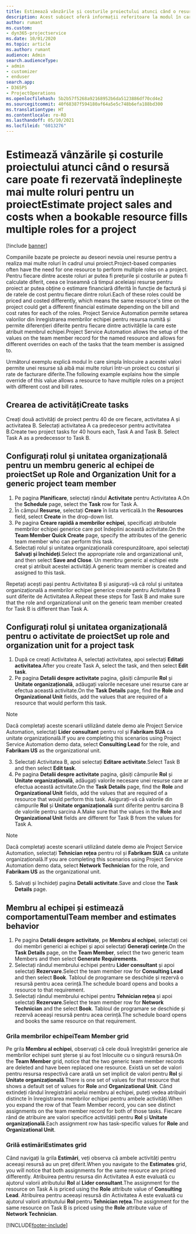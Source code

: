 ```yaml
---
title: Estimează vânzările și costurile proiectului atunci când o resursă care poate fi rezervată îndeplinește mai multe roluri pentru un proiect
description: Acest subiect oferă informații referitoare la modul în care pot fi utilizate dimensiunile de stabilire a prețurilor pentru a sprijini estimarea prețurilor și a costurilor pentru o resursă care îndeplinește mai multe roluri în cadrul unui proiect.
author: rumant
ms.custom:
- dyn365-projectservice
ms.date: 10/01/2020
ms.topic: article
ms.author: rumant
audience: Admin
search.audienceType:
- admin
- customizer
- enduser
search.app:
- D365PS
- ProjectOperations
ms.openlocfilehash: 5b2b57f5268a92168952b6da5123886df70cd4e2
ms.sourcegitcommit: 40f68387f594180af64a5e5c748b6efa188bd300
ms.translationtype: HT
ms.contentlocale: ro-RO
ms.lasthandoff: 05/10/2021
ms.locfileid: "6013276"
---
```

# <a name="estimate-project-sales-and-costs-when-a-bookable-resource-fills-multiple-roles-for-a-project"></a><span data-ttu-id="e2eae-103">Estimează vânzările și costurile proiectului atunci când o resursă care poate fi rezervată îndeplinește mai multe roluri pentru un proiect</span><span class="sxs-lookup"><span data-stu-id="e2eae-103">Estimate project sales and costs when a bookable resource fills multiple roles for a project</span></span> 

[!include [banner](../includes/psa-now-project-operations.md)]

<span data-ttu-id="e2eae-104">Companiile bazate pe proiecte au deseori nevoia unei resurse pentru a realiza mai multe roluri în cadrul unui proiect.</span><span class="sxs-lookup"><span data-stu-id="e2eae-104">Project-based companies often have the need for one resource to perform multiple roles on a project.</span></span> <span data-ttu-id="e2eae-105">Pentru fiecare dintre aceste roluri ar putea fi prețurile și costurile ar putea fi calculate diferit, ceea ce înseamnă că timpul aceleiași resurse pentru proiect ar putea obține o estimare financiară diferită în funcție de factură și de ratele de cost pentru fiecare dintre roluri.</span><span class="sxs-lookup"><span data-stu-id="e2eae-105">Each of these roles could be priced and costed differently, which means the same resource's time on the project could get a different financial estimate depending on the bill and cost rates for each of the roles.</span></span> <span data-ttu-id="e2eae-106">Project Service Automation permite setarea valorilor din înregistrarea membrilor echipei pentru resursa numită și permite diferențieri diferite pentru fiecare dintre activitățile la care este atribuit membrul echipei.</span><span class="sxs-lookup"><span data-stu-id="e2eae-106">Project Service Automation allows the setup of the values on the team member record for the named resource and allows for different overrides on each of the tasks that the team member is assigned to.</span></span>

<span data-ttu-id="e2eae-107">Următorul exemplu explică modul în care simpla înlocuire a acestei valori permite unei resurse să aibă mai multe roluri într-un proiect cu costuri și rate de facturare diferite.</span><span class="sxs-lookup"><span data-stu-id="e2eae-107">The following example  explains how the simple override of this value allows a resource to have multiple roles on a project with different cost and bill rates.</span></span>

## <a name="create-tasks"></a><span data-ttu-id="e2eae-108">Crearea de activități</span><span class="sxs-lookup"><span data-stu-id="e2eae-108">Create tasks</span></span>
<span data-ttu-id="e2eae-109">Creați două activități de proiect pentru 40 de ore fiecare, activitatea A și activitatea B. Selectați activitatea A ca predecesor pentru activitatea B.</span><span class="sxs-lookup"><span data-stu-id="e2eae-109">Create two project tasks for 40 hours each, Task A and Task B. Select Task A as a predecessor to Task B.</span></span>

## <a name="set-up-role-and-organization-unit-for-a-generic-project-team-member"></a><span data-ttu-id="e2eae-110">Configurați rolul și unitatea organizațională pentru un membru generic al echipei de proiect</span><span class="sxs-lookup"><span data-stu-id="e2eae-110">Set up Role and Organization Unit for a generic project team member</span></span>

1. <span data-ttu-id="e2eae-111">Pe pagina **Planificare**, selectați rândul **Activitate** pentru Activitatea A.</span><span class="sxs-lookup"><span data-stu-id="e2eae-111">On the **Schedule** page, select the **Task** row for Task A.</span></span> 
2. <span data-ttu-id="e2eae-112">În câmpul **Resurse**, selectați **Creare** în lista verticală.</span><span class="sxs-lookup"><span data-stu-id="e2eae-112">In the **Resources** field, select **Create** in the drop-down list.</span></span>
3. <span data-ttu-id="e2eae-113">Pe pagina **Creare rapidă a membrilor echipei**, specificați atributele membrilor echipei generice care pot îndeplini această activitate.</span><span class="sxs-lookup"><span data-stu-id="e2eae-113">On the **Team Member Quick Create** page, specify the attributes of the generic team member who can perform this task.</span></span>
4. <span data-ttu-id="e2eae-114">Selectați rolul și unitatea organizațională corespunzătoare, apoi selectați **Salvați și închideți**.</span><span class="sxs-lookup"><span data-stu-id="e2eae-114">Select the appropriate role and organizational unit, and then select **Save and Close**.</span></span> <span data-ttu-id="e2eae-115">Un membru generic al echipei este creat și atribuit acestei activități.</span><span class="sxs-lookup"><span data-stu-id="e2eae-115">A generic team member is created and assigned to this task.</span></span> 

<span data-ttu-id="e2eae-116">Repetați acești pași pentru Activitatea B și asigurați-vă că rolul și unitatea organizațională a membrilor echipei generice create pentru Activitatea B sunt diferite de Activitatea A.</span><span class="sxs-lookup"><span data-stu-id="e2eae-116">Repeat these steps for Task B and make sure that the role and organizational unit on the generic team member created for Task B is different than Task A.</span></span> 

## <a name="set-up-role-and-organization-unit-for-a-project-task"></a><span data-ttu-id="e2eae-117">Configurați rolul și unitatea organizațională pentru o activitate de proiect</span><span class="sxs-lookup"><span data-stu-id="e2eae-117">Set up role and organization unit for a project task</span></span>

1. <span data-ttu-id="e2eae-118">După ce creați Activitatea A, selectați activitatea, apoi selectați **Editați activitatea**.</span><span class="sxs-lookup"><span data-stu-id="e2eae-118">After you create Task A, select the task, and then select **Edit task**.</span></span>
2. <span data-ttu-id="e2eae-119">Pe pagina **Detalii despre activitate** pagina, găsiți câmpurile **Rol** și **Unitate organizațională**, adăugați valorile necesare unei resurse care ar efectua această activitate.</span><span class="sxs-lookup"><span data-stu-id="e2eae-119">On the **Task Details** page, find the **Role** and **Organizational Unit** fields, add the values that are required of a resource that would perform this task.</span></span> 

  > [!NOTE]
  > <span data-ttu-id="e2eae-120">Dacă completați aceste scenarii utilizând datele demo ale Project Service Automation, selectați **Lider consultant** pentru rol și **Fabrikam SUA** ca unitate organizațională.</span><span class="sxs-lookup"><span data-stu-id="e2eae-120">If you are completing this scenarios using Project Service Automation demo data, select **Consulting Lead** for the role, and **Fabrikam US** as the organizational unit.</span></span>

3. <span data-ttu-id="e2eae-121">Selectați Activitatea B, apoi selectați **Editare activitate**.</span><span class="sxs-lookup"><span data-stu-id="e2eae-121">Select Task B and then select **Edit task**.</span></span>
4. <span data-ttu-id="e2eae-122">Pe pagina **Detalii despre activitate** pagina, găsiți câmpurile **Rol** și **Unitate organizațională**, adăugați valorile necesare unei resurse care ar efectua această activitate.</span><span class="sxs-lookup"><span data-stu-id="e2eae-122">On the **Task Details** page, find the **Role** and **Organizational Unit** fields, add the values that are required of a resource that would perform this task.</span></span> <span data-ttu-id="e2eae-123">Asigurați-vă că valorile din câmpurile **Rol** și **Unitate organizațională** sunt diferite pentru sarcina B de valorile pentru sarcina A.</span><span class="sxs-lookup"><span data-stu-id="e2eae-123">Make sure that the values in the **Role** and **Organizational Unit** fields are different for Task B from the values for Task A.</span></span> 

  > [!NOTE]
  > <span data-ttu-id="e2eae-124">Dacă completați aceste scenarii utilizând datele demo ale Project Service Automation, selectați **Tehnician rețea** pentru rol și **Fabrikam SUA** ca unitate organizațională.</span><span class="sxs-lookup"><span data-stu-id="e2eae-124">If you are completing this scenarios using Project Service Automation demo data, select **Network Technician** for the role, and **Fabrikam US** as the organizational unit.</span></span>

5. <span data-ttu-id="e2eae-125">Salvați și închideți pagina **Detalii activitate**.</span><span class="sxs-lookup"><span data-stu-id="e2eae-125">Save and close the **Task Details** page.</span></span> 

## <a name="team-member-and-estimates-behavior"></a><span data-ttu-id="e2eae-126">Membru al echipei și estimează comportamentul</span><span class="sxs-lookup"><span data-stu-id="e2eae-126">Team member and estimates behavior</span></span> 

1. <span data-ttu-id="e2eae-127">Pe pagina **Detalii despre activitate**, pe **Membru al echipei**, selectați cei doi membri generici ai echipei și apoi selectați **Generați cerințe**.</span><span class="sxs-lookup"><span data-stu-id="e2eae-127">On the **Task Details** page, on the **Team Member**, select the two generic team Members and then select **Generate Requirements**.</span></span> 
2. <span data-ttu-id="e2eae-128">Selectați rândul membrului echipei pentru **Lider consultant** și apoi selectați **Rezervare**.</span><span class="sxs-lookup"><span data-stu-id="e2eae-128">Select the team member row for **Consulting Lead** and then select **Book**.</span></span> <span data-ttu-id="e2eae-129">Tabloul de programare se deschide și rezervă o resursă pentru acea cerință.</span><span class="sxs-lookup"><span data-stu-id="e2eae-129">The schedule board opens and books a resource to that requirement.</span></span>
3. <span data-ttu-id="e2eae-130">Selectați rândul membrului echipei pentru **Tehnician rețea** și apoi selectați **Rezervare**.</span><span class="sxs-lookup"><span data-stu-id="e2eae-130">Select the team member row for **Network Technician** and the select **Book**.</span></span> <span data-ttu-id="e2eae-131">Tabloul de programare se deschide și rezervă aceeași resursă pentru acea cerință.</span><span class="sxs-lookup"><span data-stu-id="e2eae-131">The schedule board opens and books the same resource on that requirement.</span></span>

### <a name="team-member-grid"></a><span data-ttu-id="e2eae-132">Grila membrilor echipei</span><span class="sxs-lookup"><span data-stu-id="e2eae-132">Team Member grid</span></span> 
<span data-ttu-id="e2eae-133">Pe grila **Membru al echipei**, observați că cele două înregistrări generice ale membrilor echipei sunt șterse și au fost înlocuite cu o singură resursă.</span><span class="sxs-lookup"><span data-stu-id="e2eae-133">On the **Team Member** grid, notice that the two generic team member records are deleted and have been replaced one resource.</span></span> <span data-ttu-id="e2eae-134">Există un set de valori pentru resursa respectivă care arată un set implicit de valori pentru **Rol** și **Unitate organizațională**.</span><span class="sxs-lookup"><span data-stu-id="e2eae-134">There is one set of values for that resource that shows a default set of values for **Role** and **Organizational Unit**.</span></span>
<span data-ttu-id="e2eae-135">Când extindeți rândul înregistrării acelui membru al echipei, puteți vedea atribuiri distincte în înregistrarea membrilor echipei pentru ambele activități.</span><span class="sxs-lookup"><span data-stu-id="e2eae-135">When you expand the row of that Team Member record, you can see distinct assignments on the team member record for both of those tasks.</span></span> <span data-ttu-id="e2eae-136">Fiecare rând de atribuire are valori specifice activității pentru **Rol** și **Unitate organizațională**.</span><span class="sxs-lookup"><span data-stu-id="e2eae-136">Each assignment row has task-specific values for **Role** and **Organizational Unit**.</span></span> 

### <a name="estimates-grid"></a><span data-ttu-id="e2eae-137">Grilă estimări</span><span class="sxs-lookup"><span data-stu-id="e2eae-137">Estimates grid</span></span> 
<span data-ttu-id="e2eae-138">Când navigați la grila **Estimări**, veți observa că ambele activități pentru aceeași resursă au un preț diferit.</span><span class="sxs-lookup"><span data-stu-id="e2eae-138">When you navigate to the **Estimates** grid, you will notice that both assignments for the same resource are priced differently.</span></span>
<span data-ttu-id="e2eae-139">Atribuirea pentru resursa din Activitatea A este evaluată cu ajutorul valorii atributului **Rol** al **Lider consultant**.</span><span class="sxs-lookup"><span data-stu-id="e2eae-139">The assignment for the resource on Task A is priced using the **Role** attribute value of **Consulting Lead**.</span></span> <span data-ttu-id="e2eae-140">Atribuirea pentru aceeași resursă din Activitatea A este evaluată cu ajutorul valorii atributului **Rol** pentru **Tehnician rețea**.</span><span class="sxs-lookup"><span data-stu-id="e2eae-140">The assignment for the same resource on Task B is priced using the **Role** attribute value of **Network Technician**.</span></span>



[!INCLUDE[footer-include](../includes/footer-banner.md)]